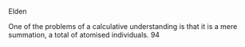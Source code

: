 ﻿Elden
 
One of the problems of a calculative understanding is that it is a mere summation, a total of atomised individuals. 94
